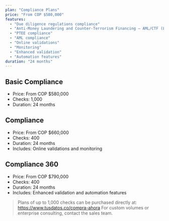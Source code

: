 ```yaml
---
plan: "Compliance Plans"
price: "From COP $580,000"
features:
  - "Due diligence regulations compliance"
  - "Anti-Money Laundering and Counter-Terrorism Financing – AML/CTF (LAFT – Lavado de Activos y Financiación del Terrorismo) compliance"
  - "PTEE compliance"
  - "AML compliance"
  - "Online validations"
  - "Monitoring"
  - "Enhanced validation"
  - "Automation features"
duration: "24 months"
---
```


## Basic Compliance
- Price: From COP $580,000
- Checks: 1,000
- Duration: 24 months

## Compliance
- Price: From COP $660,000
- Checks: 400
- Duration: 24 months
- Includes: Online validations and monitoring

## Compliance 360
- Price: From COP $790,000
- Checks: 400
- Duration: 24 months
- Includes: Enhanced validation and automation features

> Plans of up to 1,000 checks can be purchased directly at: https://www.tusdatos.co/compra-ahora
> For custom volumes or enterprise consulting, contact the sales team. 